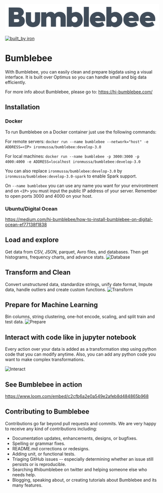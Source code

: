 [![Logo Bumblebee](images/logoBumblebee.png)](https://hi-bumblebee.com) 

[![built_by iron](https://img.shields.io/badge/built_by-iron-FF69A4.svg)](http://ironmussa.com)

# Bumblebee

With Bumblebee, you can easily clean and prepare bigdata using a visual interface. It is built over Optimus so you can handle small and big data efficiently.

For more info about Bumblebee, please go to:
https://hi-bumblebee.com/

## Installation
### Docker
To run Bumblebee on a Docker container just use the following commands:

For remote servers:
```docker run --name bumblebee --network="host" -e ADDRESS=<IP> ironmussa/bumblebee:develop-3.0```

For local machines:
```docker run --name bumblebee -p 3000:3000 -p 4000:4000 -e ADDRESS=localhost ironmussa/bumblebee:develop-3.0```

You can also replace ```ironmussa/bumblebee:develop-3.0``` by ```ironmussa/bumblebee:develop-3.0-spark``` to enable Spark support.

On ```--name bumblebee``` you can use any name you want for your environtment and on ```<IP>``` you must input the public IP address of your server. Remember to open ports 3000 and 4000 on your host.

### Ubuntu/Digital Ocean
https://medium.com/hi-bumblebee/how-to-install-bumblebee-on-digital-ocean-ef77138f1838


## Load and explore
Get data from CSV, JSON, parquet, Avro files, and databases. Then get histograms, frequency charts, and advance stats.
![Database](images/db.gif)

## Transform and Clean
Convert unstructured data, standardize strings, unify date format, Impute data, handle outliers and create custom functions.
![Transform](images/jupyter.gif)

## Prepare for Machine Learning
Bin columns, string clustering, one-hot encode, scaling, and split train and test data.
![Prepare](images/ml.gif)

## Interact with code like in jupyter notebook
Every action over your data is added as a transformation step using python code that you can modify anytime. Also, you can add any python code you want to make complex transformations.

![Interact](images/transform.gif)

## See Bumblebee in action
https://www.loom.com/embed/c2cfb6a2e0a549e2afeb8d484865b968


## Contributing to Bumblebee 
Contributions go far beyond pull requests and commits. We are very happy to receive any kind of contributions including:

* Documentation updates, enhancements, designs, or bugfixes.
* Spelling or grammar fixes.
* README.md corrections or redesigns.
* Adding unit, or functional tests.
* Triaging GitHub issues -- especially determining whether an issue still persists or is reproducible.
* Searching #hibumblebee on twitter and helping someone else who needs help.
* Blogging, speaking about, or creating tutorials about Bumblebee and its many features.
